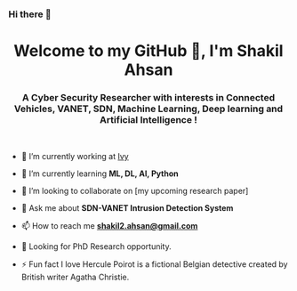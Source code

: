 ### Hi there 👋

<!--
**mail2sia/mail2sia** is a ✨ _special_ ✨ repository because its `README.md` (this file) appears on your GitHub profile.

Here are some ideas to get you started:

- 🔭 I’m currently working on ...
- 🌱 I’m currently learning ...
- 👯 I’m looking to collaborate on ...
- 🤔 I’m looking for help with ...
- 💬 Ask me about ...
- 📫 How to reach me: ...
- 😄 Pronouns: ...
- ⚡ Fun fact: ...
-->

<h1 align="center">Welcome to my GitHub 👋, I'm Shakil Ahsan</h1>
<h3 align="center">A Cyber Security Researcher with interests in Connected Vehicles, VANET, SDN, Machine Learning, Deep learning and Artificial Intelligence !</h3>
<br />

- 🔭 I’m currently working at [Ivy](https://github.com/unifyai)

- 🌱 I’m currently learning **ML, DL, AI, Python**

- 👯 I’m looking to collaborate on [my upcoming research paper]

- 💬 Ask me about **SDN-VANET Intrusion Detection System**

- 📫 How to reach me **shakil2.ahsan@gmail.com**

- 📌 Looking for PhD Research opportunity. 

- ⚡ Fun fact I love Hercule Poirot is a fictional Belgian detective created by British writer Agatha Christie. 
